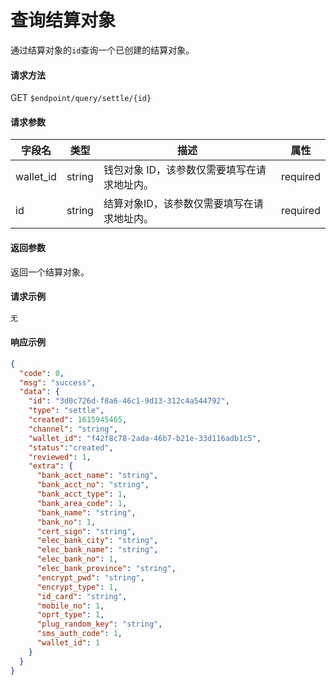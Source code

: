 # 查询结算对象

通过结算对象的`id`查询一个已创建的结算对象。

#### 请求方法

GET `$endpoint/query/settle/{id}`

#### 请求参数

| 字段名    | 类型   | 描述                                        | 属性     |
| --------- | ------ | ------------------------------------------- | -------- |
| wallet_id | string | 钱包对象 ID，该参数仅需要填写在请求地址内。 | required |
| id        | string | 结算对象ID，该参数仅需要填写在请求地址内。  | required |
#### 返回参数

返回一个结算对象。

#### 请求示例
```js
无
```
#### 响应示例
```json
{
  "code": 0,
  "msg": "success",
  "data": {
    "id": "3d0c726d-f8a6-46c1-9d13-312c4a544792",
    "type": "settle",
    "created": 1615945465,
    "channel": "string",
    "wallet_id": "f42f8c78-2ada-46b7-b21e-33d116adb1c5",
    "status":"created",
    "reviewed": 1,
    "extra": {
      "bank_acct_name": "string",
      "bank_acct_no": "string",
      "bank_acct_type": 1,
      "bank_area_code": 1,
      "bank_name": "string",
      "bank_no": 1,
      "cert_sign": "string",
      "elec_bank_city": "string",
      "elec_bank_name": "string",
      "elec_bank_no": 1,
      "elec_bank_province": "string",
      "encrypt_pwd": "string",
      "encrypt_type": 1,
      "id_card": "string",
      "mobile_no": 1,
      "oprt_type": 1,
      "plug_random_key": "string",
      "sms_auth_code": 1,
      "wallet_id": 1
    }
  }
}

```
